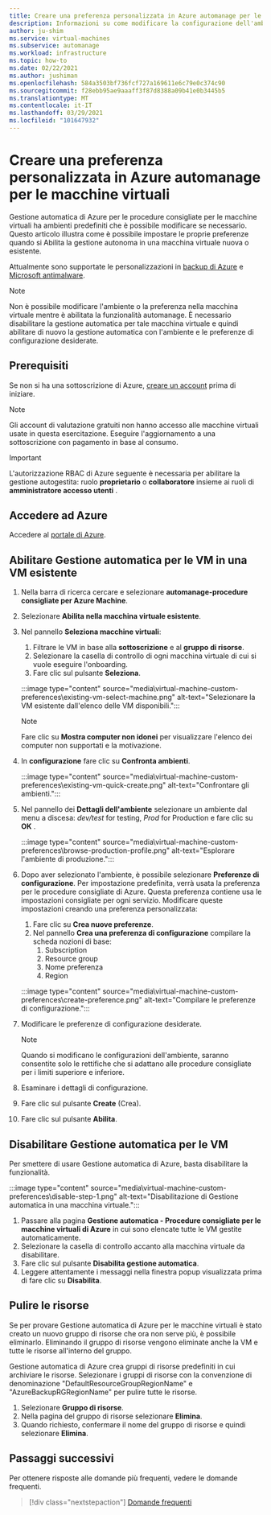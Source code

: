 ```yaml
---
title: Creare una preferenza personalizzata in Azure automanage per le macchine virtuali
description: Informazioni su come modificare la configurazione dell'ambiente in gestione automatica di Azure e impostare le proprie preferenze.
author: ju-shim
ms.service: virtual-machines
ms.subservice: automanage
ms.workload: infrastructure
ms.topic: how-to
ms.date: 02/22/2021
ms.author: jushiman
ms.openlocfilehash: 584a3503bf736fcf727a169611e6c79e0c374c90
ms.sourcegitcommit: f28ebb95ae9aaaff3f87d8388a09b41e0b3445b5
ms.translationtype: MT
ms.contentlocale: it-IT
ms.lasthandoff: 03/29/2021
ms.locfileid: "101647932"
---
```

# <a name="create-a-custom-preference-in-azure-automanage-for-vms"></a>Creare una preferenza personalizzata in Azure automanage per le macchine virtuali

Gestione automatica di Azure per le procedure consigliate per le macchine virtuali ha ambienti predefiniti che è possibile modificare se necessario. Questo articolo illustra come è possibile impostare le proprie preferenze quando si Abilita la gestione autonoma in una macchina virtuale nuova o esistente.

Attualmente sono supportate le personalizzazioni in [backup di Azure](..\backup\backup-azure-arm-vms-prepare.md#create-a-custom-policy) e [Microsoft antimalware](../security/fundamentals/antimalware.md#default-and-custom-antimalware-configuration).


> [!NOTE]
> Non è possibile modificare l'ambiente o la preferenza nella macchina virtuale mentre è abilitata la funzionalità automanage. È necessario disabilitare la gestione automatica per tale macchina virtuale e quindi abilitare di nuovo la gestione automatica con l'ambiente e le preferenze di configurazione desiderate.


## <a name="prerequisites"></a>Prerequisiti

Se non si ha una sottoscrizione di Azure, [creare un account](https://azure.microsoft.com/pricing/purchase-options/pay-as-you-go/) prima di iniziare.

> [!NOTE]
> Gli account di valutazione gratuiti non hanno accesso alle macchine virtuali usate in questa esercitazione. Eseguire l'aggiornamento a una sottoscrizione con pagamento in base al consumo.

> [!IMPORTANT]
> L'autorizzazione RBAC di Azure seguente è necessaria per abilitare la gestione autogestita: ruolo **proprietario** o **collaboratore** insieme ai ruoli di **amministratore accesso utenti** .


## <a name="sign-in-to-azure"></a>Accedere ad Azure

Accedere al [portale di Azure](https://portal.azure.com/).


## <a name="enable-automanage-for-vms-on-an-existing-vm"></a>Abilitare Gestione automatica per le VM in una VM esistente

1. Nella barra di ricerca cercare e selezionare **automanage-procedure consigliate per Azure Machine**.

2. Selezionare **Abilita nella macchina virtuale esistente**.

3. Nel pannello **Seleziona macchine virtuali**:
    1. Filtrare le VM in base alla **sottoscrizione** e al **gruppo di risorse**.
    1. Selezionare la casella di controllo di ogni macchina virtuale di cui si vuole eseguire l'onboarding.
    1. Fare clic sul pulsante **Seleziona**.

    :::image type="content" source="media\virtual-machine-custom-preferences\existing-vm-select-machine.png" alt-text="Selezionare la VM esistente dall'elenco delle VM disponibili.":::

    > [!NOTE]
    > Fare clic su **Mostra computer non idonei** per visualizzare l'elenco dei computer non supportati e la motivazione. 

4. In **configurazione** fare clic su **Confronta ambienti**.

    :::image type="content" source="media\virtual-machine-custom-preferences\existing-vm-quick-create.png" alt-text="Confrontare gli ambienti.":::

5. Nel pannello dei **Dettagli dell'ambiente** selezionare un ambiente dal menu a discesa: *dev/test* for testing, *Prod* for Production e fare clic su **OK** .

    :::image type="content" source="media\virtual-machine-custom-preferences\browse-production-profile.png" alt-text="Esplorare l'ambiente di produzione.":::

6. Dopo aver selezionato l'ambiente, è possibile selezionare **Preferenze di configurazione**. Per impostazione predefinita, verrà usata la preferenza per le procedure consigliate di Azure. Questa preferenza contiene usa le impostazioni consigliate per ogni servizio. Modificare queste impostazioni creando una preferenza personalizzata: 
    1. Fare clic su **Crea nuove preferenze**.
    1. Nel pannello **Crea una preferenza di configurazione** compilare la scheda nozioni di base:
        1. Subscription
        1. Resource group
        1. Nome preferenza
        1. Region

    :::image type="content" source="media\virtual-machine-custom-preferences\create-preference.png" alt-text="Compilare le preferenze di configurazione.":::

7. Modificare le preferenze di configurazione desiderate.
        
    > [!NOTE]
    > Quando si modificano le configurazioni dell'ambiente, saranno consentite solo le rettifiche che si adattano alle procedure consigliate per i limiti superiore e inferiore.

8. Esaminare i dettagli di configurazione.
9. Fare clic sul pulsante **Create** (Crea).

10. Fare clic sul pulsante **Abilita**.


## <a name="disable-automanage-for-vms"></a>Disabilitare Gestione automatica per le VM

Per smettere di usare Gestione automatica di Azure, basta disabilitare la funzionalità.

:::image type="content" source="media\virtual-machine-custom-preferences\disable-step-1.png" alt-text="Disabilitazione di Gestione automatica in una macchina virtuale.":::

1. Passare alla pagina **Gestione automatica - Procedure consigliate per le macchine virtuali di Azure** in cui sono elencate tutte le VM gestite automaticamente.
1. Selezionare la casella di controllo accanto alla macchina virtuale da disabilitare.
1. Fare clic sul pulsante **Disabilita gestione automatica**.
1. Leggere attentamente i messaggi nella finestra popup visualizzata prima di fare clic su **Disabilita**.


## <a name="clean-up-resources"></a>Pulire le risorse

Se per provare Gestione automatica di Azure per le macchine virtuali è stato creato un nuovo gruppo di risorse che ora non serve più, è possibile eliminarlo. Eliminando il gruppo di risorse vengono eliminate anche la VM e tutte le risorse all'interno del gruppo.

Gestione automatica di Azure crea gruppi di risorse predefiniti in cui archiviare le risorse. Selezionare i gruppi di risorse con la convenzione di denominazione "DefaultResourceGroupRegionName" e "AzureBackupRGRegionName" per pulire tutte le risorse.

1. Selezionare **Gruppo di risorse**.
1. Nella pagina del gruppo di risorse selezionare **Elimina**.
1. Quando richiesto, confermare il nome del gruppo di risorse e quindi selezionare **Elimina**.


## <a name="next-steps"></a>Passaggi successivi 

Per ottenere risposte alle domande più frequenti, vedere le domande frequenti. 

> [!div class="nextstepaction"]
> [Domande frequenti](faq.md)